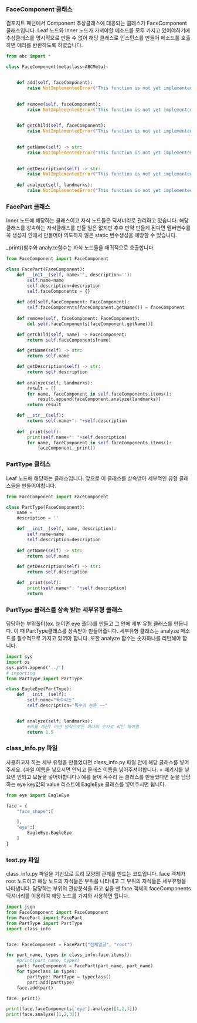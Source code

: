 ### FaceComponent 클래스
컴포지트 패턴에서 Component 추상클래스에 대응되는 클래스가 FaceComponent 클래스입니다.
Leaf 노드와 Inner 노드가 가져야할 메소드를 모두 가지고 있어야하기에 추상클래스를 명시적으로 만들 수 없어 해당 클래스로 인스턴스를 만들어 메소드를 호출하면 에러를 반환하도록 하였습니다.

```python
from abc import *

class FaceComponent(metaclass=ABCMeta):


    def add(self, faceComponent):
        raise NotImplementedError("This function is not yet implemented")
    

    def remove(self, faceComponent):
        raise NotImplementedError("This function is not yet implemented")
    

    def getChild(self, faceComponent):
        raise NotImplementedError("This function is not yet implemented")
    

    def getName(self) -> str:
        raise NotImplementedError("This function is not yet implemented")
    

    def getDescription(self) -> str:
        raise NotImplementedError("This function is not yet implemented")
    
    def analyze(self, landmarks):
        raise NotImplementedError("This function is not yet implemented")
```

### FacePart 클래스
Inner 노드에 해당하는 클래스이고 자식 노드들은 딕셔너리로 관리하고 있습니다. 해당 클래스를 상속하는 자식클래스를 만들 일은 없지만 추후 만약 만들게 된다면 멤버변수를 꼭 생성자 안에서 만들어야 의도하지 않은 static 변수생성을 예방할 수 있습니다.

_print()함수와 analyze함수는 자식 노드들을 재귀적으로 호출합니다.

```python
from FaceComponent import FaceComponent

class FacePart(FaceComponent):
    def __init__(self, name='', description=''):
        self.name=name
        self.description=description
        self.faceComponents = {}
        
    def add(self,faceComponent: FaceComponent):
        self.faceComponents[faceComponent.getName()] = faceComponent
    
    def remove(self, faceComponent: FaceComponent):
        del self.faceComponents[faceComponent.getName()]

    def getChild(self, name) -> FaceComponent:
        return self.faceComponents[name]

    def getName(self) -> str:
        return self.name

    def getDescription(self) -> str:
        return self.description
    
    def analyze(self, landmarks):
        result = []
        for name, faceComponent in self.faceComponents.items():
            result.append(faceComponent.analyze(landmarks))
        return result

    def __str__(self):
        return self.name+": "+self.description
    
    def _print(self):
        print(self.name+": "+self.description)
        for name, faceComponent in self.faceComponents.items():
            faceComponent._print()

```

### PartType 클래스
Leaf 노드에 해당하는 클래스입니다. 앞으로 이 클래스를 상속받아 세부적인 유형 클래스들을 만들어야합니다. 

```python
from FaceComponent import FaceComponent

class PartType(FaceComponent):
    name = ''
    description = ''

    def __init__(self, name, description):
        self.name=name
        self.description=description
    
    def getName(self) -> str:
        return self.name

    def getDescription(self) -> str:
        return self.description

    def _print(self):
        print(self.name+": "+self.description)
        return
```

### PartType 클래스를 상속 받는 세부유형 클래스
담당하는 부위폴더(ex. 눈이면 eye 폴더)를 만들고 그 안에 세부 유형 클래스를 만듭니다. 이 때 PartType클래스를 상속받아 만들어줍니다. 세부유형 클래스는 analyze 메소드를 필수적으로 가지고 있어야 합니다. 또한 analyze 함수는 숫자하나를 리턴해야 합니다.

```python
import sys
import os
sys.path.append('../')
# importing
from PartType import PartType

class EagleEye(PartType):
    def __init__(self):
        self.name="독수리눈"
        self.description="독수리 눈은 ~~"


    def analyze(self, landmarks):
        #비율 계산? 어떤 방식으로든 하나의 숫자로 리턴 해야함
        return 1.5
```

### class_info.py 파일
사용하고자 하는 세부 유형을 만들었다면 class_info.py 파일 안에 해당 클래스를 넣어주세요. (파일 이름을 넣으시면 안되고 클래스 이름을 넣어주셔야합니다. = 패키지를 넣으면 안되고 모듈을 넣어야합니다.) 
예를 들어 독수리 눈 클래스를 만들었다면 눈을 담당하는 eye key값의 value 리스트에 EagleEye 클래스를 넣어주시면 됩니다.

```python
from eye import EagleEye

face = {
    "face_shape":[

    ],
    "eye":[
        EagleEye.EagleEye
    ]
}

```

### test.py 파일
class_info.py 파일을 기반으로 트리 모양의 관계를 만드는 코드입니다. face 객체가 root 노드이고 해당 노드의 자식들은 부위를 나타내고 그 부위의 자식들은 세부유형을 나타냅니다.
담당하는 부위의 관상분석을 하고 싶을 땐 face 객체의 faceComponents 딕셔너리를 이용하여 해당 노드를 가져와 사용하면 됩니다.

```python
import json
from FaceComponent import FaceComponent
from FacePart import FacePart
from PartType import PartType
import class_info


face: FaceComponent = FacePart("전체얼굴", "root")

for part_name, types in class_info.face.items():
    #print(part_name, types)
    part: FaceComponent = FacePart(part_name, part_name)
    for typeclass in types:
        parttype: PartType = typeclass()
        part.add(parttype)
    face.add(part)

face._print()

print(face.faceComponents['eye'].analyze([1,2,3]))
print(face.analyze([1,2,3]))

```
